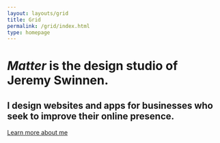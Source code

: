 ```yaml
---
layout: layouts/grid
title: Grid
permalink: /grid/index.html
type: homepage
---
```

# *Matter* is the design studio of Jeremy Swinnen.
## I design websites and apps for businesses who seek to improve their online presence.

[Learn more about me](https://porsche.com/)